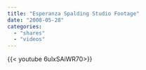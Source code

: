 ```yaml
---
title: "Esperanza Spalding Studio Footage"
date: "2008-05-28"
categories:
  - "shares"
  - "videos"
---
```


<div style="width: 70vw;">{{< youtube 6ulxSAiWR70>}}</div>
